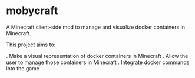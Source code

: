 # mobycraft
A Minecraft client-side mod to manage and visualize docker containers in Minecraft.

This project aims to:

. Make a visual representation of docker containers in Minecraft
. Allow the user to manage those containers in Minecraft
. Integrate docker commands into the game